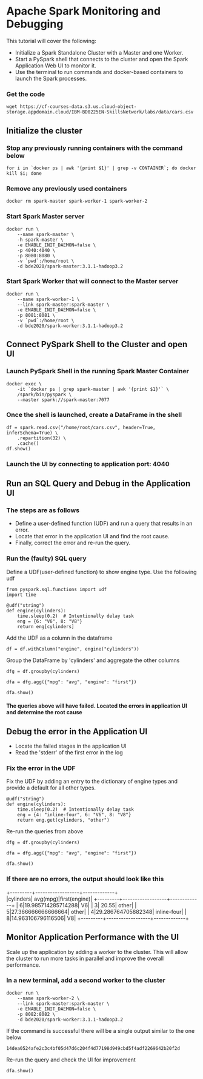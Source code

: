 # Apache Spark Monitoring and Debugging

This tutorial will cover the following:
- Initialize a Spark Standalone Cluster with a Master and one Worker.
- Start a PySpark shell that connects to the cluster and open the Spark Application Web UI to monitor it. 
- Use the terminal to run commands and docker-based containers to launch the Spark processes.

### Get the code
```
wget https://cf-courses-data.s3.us.cloud-object-storage.appdomain.cloud/IBM-BD0225EN-SkillsNetwork/labs/data/cars.csv
```

## **Initialize the cluster**

### Stop any previously running containers with the command below
```
for i in `docker ps | awk '{print $1}' | grep -v CONTAINER`; do docker kill $i; done
```

### Remove any previously used containers
```
docker rm spark-master spark-worker-1 spark-worker-2
```

### Start Spark Master server
```
docker run \
    --name spark-master \
    -h spark-master \
    -e ENABLE_INIT_DAEMON=false \
    -p 4040:4040 \
    -p 8080:8080 \
    -v `pwd`:/home/root \
    -d bde2020/spark-master:3.1.1-hadoop3.2
```

### Start Spark Worker that will connect to the Master server
```
docker run \
    --name spark-worker-1 \
    --link spark-master:spark-master \
    -e ENABLE_INIT_DAEMON=false \
    -p 8081:8081 \
    -v `pwd`:/home/root \
    -d bde2020/spark-worker:3.1.1-hadoop3.2
```

## **Connect PySpark Shell to the Cluster and open UI**

### Launch PySpark  Shell in the running Spark Master Container
```
docker exec \
    -it `docker ps | grep spark-master | awk '{print $1}'` \
    /spark/bin/pyspark \
    --master spark://spark-master:7077
```

### Once the shell is launched, create a DataFrame in the shell
```
df = spark.read.csv("/home/root/cars.csv", header=True, inferSchema=True) \
    .repartition(32) \
    .cache()
df.show()
```

### Launch the UI by connecting to application port: 4040

## **Run an SQL Query and Debug in the Application UI**

### The steps are as follows
- Define a user-defined function (UDF) and run a query that results in an error. 
- Locate that error in the application UI and find the root cause. 
- Finally, correct the error and re-run the query.

### Run the (faulty) SQL query
Define a UDF(user-defined function) to show engine type. Use the following udf
```
from pyspark.sql.functions import udf
import time

@udf("string")
def engine(cylinders):
    time.sleep(0.2)  # Intentionally delay task
    eng = {6: "V6", 8: "V8"}
    return eng[cylinders]
```

Add the UDF as a column in the dataframe
```
df = df.withColumn("engine", engine("cylinders"))
```

Group the DataFrame by 'cylinders' and aggregate the other columns
```
dfg = df.groupby(cylinders)
```
```
dfa = dfg.agg({"mpg": "avg", "engine": "first"})
```
```
dfa.show()
```

#### The queries above will have failed. Located the errors in application UI and determine the root cause

## **Debug the error in the Application UI**

- Locate the failed stages in the application UI
- Read the 'stderr' of the first error in the log 

### Fix the error in the UDF
Fix the UDF by adding an entry to the dictionary of engine types and provide a
default for all other types.

```
@udf("string")
def engine(cylinders):
    time.sleep(0.2)  # Intentionally delay task
    eng = {4: "inline-four", 6: "V6", 8: "V8"}
    return eng.get(cylinders, "other")
```

Re-run the queries from above
```
dfg = df.groupby(cylinders)
```
```
dfa = dfg.agg({"mpg": "avg", "engine": "first"})
```
```
dfa.show()
```

### If there are no errors, the output should look like this
+---------+------------------+-------------+                                    
|cylinders|          avg(mpg)|first(engine)|
+---------+------------------+-------------+
|        6|19.985714285714288|           V6|
|        3|             20.55|        other|
|        5|27.366666666666664|        other|
|        4|29.286764705882348|  inline-four|
|        8|14.963106796116506|           V8|
+---------+------------------+-------------+


## **Monitor Application Performance with the UI**
Scale up the application by adding a worker to the cluster. This will allow the cluster to run more tasks in parallel and improve the overall performance.

### In a new terminal, add a second worker to the cluster
```
docker run \
    --name spark-worker-2 \
    --link spark-master:spark-master \
    -e ENABLE_INIT_DAEMON=false \
    -p 8082:8082 \
    -d bde2020/spark-worker:3.1.1-hadoop3.2
```
If the command is successful there will be a single output similar to the one below
```
14dea0524afe2c3c4bf05d47d6c204f4d77198d949cbd5f4adf2269642b20f2d
```

Re-run the query and check the UI for improvement
```
dfa.show()
```




